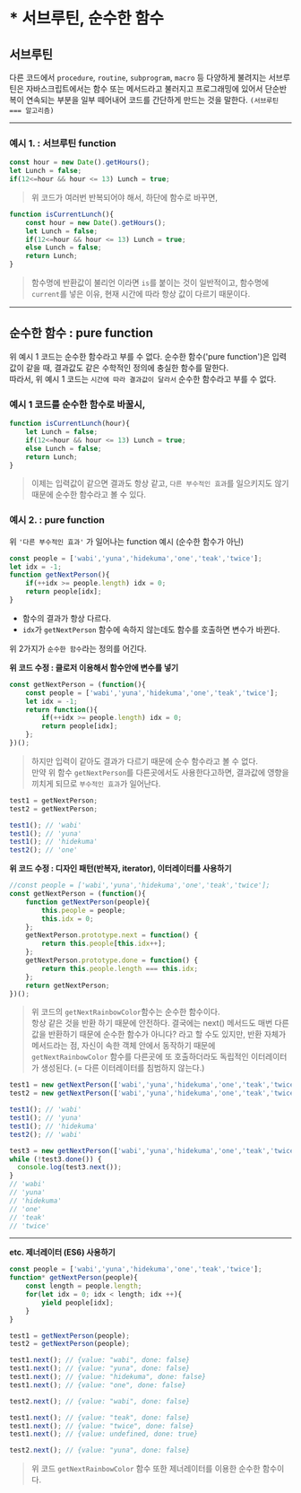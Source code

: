 # * 서브루틴, 순수한 함수

## 서브루틴

다른 코드에서 `procedure`, `routine`, `subprogram`, `macro` 등 다양하게 불려지는 서브루틴은 자바스크립트에서는 함수 또는 메서드라고 불러지고 프로그래밍에 있어서 단순반복이 연속되는 부분을 일부 떼어내어 코드를 간단하게 만드는 것을 말한다. `(서브루틴 === 알고리즘)`

---

### 예시 1. : 서브루틴 function
```js
const hour = new Date().getHours();
let Lunch = false;
if(12<=hour && hour <= 13) Lunch = true;
```

> 위 코드가 여러번 반복되어야 해서, 하단에 함수로 바꾸면,

```js
function isCurrentLunch(){
    const hour = new Date().getHours();
    let Lunch = false;
    if(12<=hour && hour <= 13) Lunch = true;
    else Lunch = false;
    return Lunch;
}
```

> 함수명에 반환값이 불리언 이라면 `is`를 붙이는 것이 일반적이고, 함수명에 `current`를 넣은 이유, 현재 시간에 따라 항상 값이 다르기 때문이다.

---

## 순수한 함수 : pure function

위 예시 1 코드는 순수한 함수라고 부를 수 없다. 순수한 함수('pure function')은 입력값이 같을 때, 결과값도 같은 수학적인 정의에 충실한 함수를 말한다.\
따라서, 위 예시 1 코드는 `시간에 따라 결과값이 달라서` 순수한 함수라고 부를 수 없다.

### 예시 1 코드를 순수한 함수로 바꿀시,
```js
function isCurrentLunch(hour){
    let Lunch = false;
    if(12<=hour && hour <= 13) Lunch = true;
    else Lunch = false;
    return Lunch;
}
```

> 이제는 입력값이 같으면 결과도 항상 같고, `다른 부수적인 효과`를 일으키지도 않기 때문에 순수한 함수라고 볼 수 있다.

### 예시 2. : pure function

위 `'다른 부수적인 효과'` 가 일어나는 function 예시 (순수한 함수가 아닌)

```js
const people = ['wabi','yuna','hidekuma','one','teak','twice'];
let idx = -1;
function getNextPerson(){
    if(++idx >= people.length) idx = 0;
    return people[idx];
}
```

- 함수의 결과가 항상 다르다.
- `idx`가 `getNextPerson` 함수에 속하지 않는데도 함수를 호출하면 변수가 바뀐다.

위 2가지가 `순수한 함수`라는 정의를 어긴다.

**위 코드 수정 : 클로저 이용해서 함수안에 변수를 넣기**

```js
const getNextPerson = (function(){
    const people = ['wabi','yuna','hidekuma','one','teak','twice'];
    let idx = -1;
    return function(){
        if(++idx >= people.length) idx = 0;
        return people[idx];
    };
})();
```

> 하지만 입력이 같아도 결과가 다르기 때문에 순수 함수라고 볼 수 없다.\
만약 위 함수 `getNextPerson`를 다른곳에서도 사용한다고하면, 결과값에 영향을 끼치게 되므로 `부수적인 효과`가 일어난다.

```js
test1 = getNextPerson;
test2 = getNextPerson;

test1(); // 'wabi'
test1(); // 'yuna'
test1(); // 'hidekuma'
test2(); // 'one'
```

**위 코드 수정 : 디자인 패턴(반복자, iterator), 이터레이터를 사용하기**

```js
//const people = ['wabi','yuna','hidekuma','one','teak','twice'];
const getNextPerson = (function(){
    function getNextPerson(people){
        this.people = people;
        this.idx = 0;
    };
    getNextPerson.prototype.next = function() {
        return this.people[this.idx++];
    };
    getNextPerson.prototype.done = function() {
        return this.people.length === this.idx;
    };
    return getNextPerson;
})();
```

> 위 코드의 `getNextRainbowColor`함수는 순수한 함수이다.\
항상 같은 것을 반환 하기 때문에 안전하다. 결국에는 next() 메서드도 매번 다른 값을 반환하기 때문에 순수한 함수가 아니다? 라고 할 수도 있지만, 반환 자체가 메서드라는 점, 자신이 속한 객체 안에서 동작하기 때문에 `getNextRainbowColor` 함수를 다른곳에 또 호출하더라도 독립적인 이터레이터가 생성된다. (= 다른 이터레이터를 침범하지 않는다.)

```js
test1 = new getNextPerson(['wabi','yuna','hidekuma','one','teak','twice']);
test2 = new getNextPerson(['wabi','yuna','hidekuma','one','teak','twice']);

test1(); // 'wabi'
test1(); // 'yuna'
test1(); // 'hidekuma'
test2(); // 'wabi'

test3 = new getNextPerson(['wabi','yuna','hidekuma','one','teak','twice']);
while (!test3.done()) {
  console.log(test3.next());
}
// 'wabi'
// 'yuna'
// 'hidekuma'
// 'one'
// 'teak'
// 'twice'
```

---

**etc. 제너레이터 (ES6) 사용하기**

```js
const people = ['wabi','yuna','hidekuma','one','teak','twice'];
function* getNextPerson(people){
    const length = people.length;
    for(let idx = 0; idx < length; idx ++){
        yield people[idx];
    }
}

test1 = getNextPerson(people);
test2 = getNextPerson(people);

test1.next(); // {value: "wabi", done: false}
test1.next(); // {value: "yuna", done: false}
test1.next(); // {value: "hidekuma", done: false}
test1.next(); // {value: "one", done: false}

test2.next(); // {value: "wabi", done: false}

test1.next(); // {value: "teak", done: false}
test1.next(); // {value: "twice", done: false}
test1.next(); // {value: undefined, done: true}

test2.next(); // {value: "yuna", done: false}
```

> 위 코드 `getNextRainbowColor` 함수 또한 제너레이터를 이용한 순수한 함수이다.